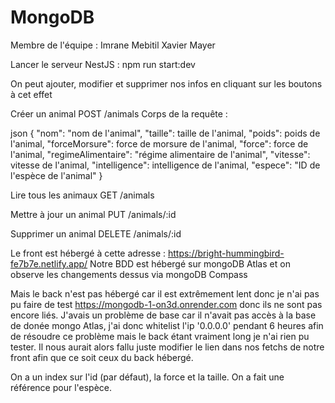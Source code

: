 # MongoDB
Membre de l'équipe :
Imrane Mebitil
Xavier Mayer

Lancer le serveur NestJS : npm run start:dev

On peut ajouter, modifier et supprimer nos infos en cliquant sur les boutons à cet effet

Créer un animal
POST /animals
Corps de la requête :

json
{
  "nom": "nom de l'animal",
  "taille": taille de l'animal,
  "poids": poids de l'animal,
  "forceMorsure": force de morsure de l'animal,
  "force": force de l'animal,
  "regimeAlimentaire": "régime alimentaire de l'animal",
  "vitesse": vitesse de l'animal,
  "intelligence": intelligence de l'animal,
  "espece": "ID de l'espèce de l'animal"
}

Lire tous les animaux
GET /animals

Mettre à jour un animal
PUT /animals/:id

Supprimer un animal
DELETE /animals/:id

Le front est hébergé à cette adresse : https://bright-hummingbird-fe7b7e.netlify.app/
Notre BDD est hébergé sur mongoDB Atlas et on observe les changements dessus via mongoDB Compass

Mais le back n'est pas hébergé car il est extrêmement lent donc je n'ai pas pu faire de test https://mongodb-1-on3d.onrender.com donc ils ne sont pas encore liés.
J'avais un problème de base car il n'avait pas accès à la base de donée mongo Atlas, j'ai donc whitelist l'ip '0.0.0.0' pendant 6 heures afin de résoudre ce problème mais le back étant vraiment long je n'ai rien pu tester. Il nous aurait alors fallu juste modifier le lien dans nos fetchs de notre front afin que ce soit ceux du back hébergé.

On a un index sur l'id (par défaut), la force et la taille.
On a fait une référence pour l'espèce.
